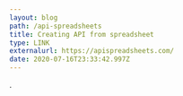 ```yaml
---
layout: blog
path: /api-spreadsheets
title: Creating API from spreadsheet
type: LINK
externalurl: https://apispreadsheets.com/
date: 2020-07-16T23:33:42.997Z
---
```

.